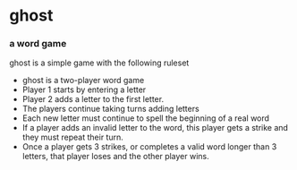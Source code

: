 # ghost
### a word game

ghost is a simple game with the following ruleset

- ghost is a two-player word game
- Player 1 starts by entering a letter
- Player 2 adds a letter to the first letter.
- The players continue taking turns adding letters
- Each new letter must continue to spell the beginning of a real word
- If a player adds an invalid letter to the word, this player gets a strike and they must repeat
their turn.
- Once a player gets 3 strikes, or completes a valid word longer than 3 letters, that player
loses and the other player wins.
